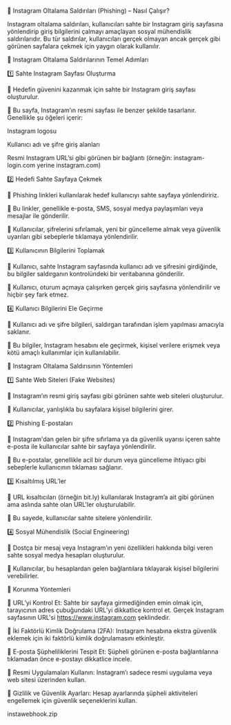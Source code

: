 📌 Instagram Oltalama Saldırıları (Phishing) – Nasıl Çalışır?

Instagram oltalama saldırıları, kullanıcıları sahte bir Instagram giriş sayfasına yönlendirip giriş bilgilerini çalmayı amaçlayan sosyal mühendislik saldırılarıdır. Bu tür saldırılar, kullanıcıları gerçek olmayan ancak gerçek gibi görünen sayfalara çekmek için yaygın olarak kullanılır.

📌 Instagram Oltalama Saldırılarının Temel Adımları

1️⃣ Sahte Instagram Sayfası Oluşturma

🔹 Hedefin güvenini kazanmak için sahte bir Instagram giriş sayfası oluşturulur.

🔹 Bu sayfa, Instagram’ın resmi sayfası ile benzer şekilde tasarlanır. Genellikle şu öğeleri içerir:

Instagram logosu

Kullanıcı adı ve şifre giriş alanları

Resmi Instagram URL’si gibi görünen bir bağlantı (örneğin: instagram-login.com yerine instagram.com)

2️⃣ Hedefi Sahte Sayfaya Çekmek

🔹 Phishing linkleri kullanılarak hedef kullanıcıyı sahte sayfaya yönlendiririz.

🔹 Bu linkler, genellikle e-posta, SMS, sosyal medya paylaşımları veya mesajlar ile gönderilir.

🔹 Kullanıcılar, şifrelerini sıfırlamak, yeni bir güncelleme almak veya güvenlik uyarıları gibi sebeplerle tıklamaya yönlendirilir.

3️⃣ Kullanıcının Bilgilerini Toplamak

🔹 Kullanıcı, sahte Instagram sayfasında kullanıcı adı ve şifresini girdiğinde, bu bilgiler saldırganın kontrolündeki bir veritabanına gönderilir.

🔹 Kullanıcı, oturum açmaya çalışırken gerçek giriş sayfasına yönlendirilir ve hiçbir şey fark etmez.

4️⃣ Kullanıcı Bilgilerini Ele Geçirme

🔹 Kullanıcı adı ve şifre bilgileri, saldırgan tarafından işlem yapılması amacıyla saklanır.

🔹 Bu bilgiler, Instagram hesabını ele geçirmek, kişisel verilere erişmek veya kötü amaçlı kullanımlar için kullanılabilir.

📌 Instagram Oltalama Saldırısının Yöntemleri

1️⃣ Sahte Web Siteleri (Fake Websites)

🔹 Instagram’ın resmi giriş sayfası gibi görünen sahte web siteleri oluşturulur.

🔹 Kullanıcılar, yanlışlıkla bu sayfalara kişisel bilgilerini girer.

2️⃣ Phishing E-postaları

🔹 Instagram'dan gelen bir şifre sıfırlama ya da güvenlik uyarısı içeren sahte e-posta ile kullanıcılar sahte bir sayfaya yönlendirilir.

🔹 Bu e-postalar, genellikle acil bir durum veya güncelleme ihtiyacı gibi sebeplerle kullanıcının tıklaması sağlanır.

3️⃣ Kısaltılmış URL’ler

🔹 URL kısaltıcıları (örneğin bit.ly) kullanılarak Instagram’a ait gibi görünen ama aslında sahte olan URL'ler oluşturulabilir.

🔹 Bu sayede, kullanıcılar sahte sitelere yönlendirilir.

4️⃣ Sosyal Mühendislik (Social Engineering)

🔹 Dostça bir mesaj veya Instagram’ın yeni özellikleri hakkında bilgi veren sahte sosyal medya hesapları oluşturulur.

🔹 Kullanıcılar, bu hesaplardan gelen bağlantılara tıklayarak kişisel bilgilerini verebilirler.

📌 Korunma Yöntemleri

🔹 URL’yi Kontrol Et: Sahte bir sayfaya girmediğinden emin olmak için, tarayıcının adres çubuğundaki URL’yi dikkatlice kontrol et. Gerçek Instagram sayfasının URL'si https://www.instagram.com şeklindedir.

🔹 İki Faktörlü Kimlik Doğrulama (2FA): Instagram hesabına ekstra güvenlik eklemek için iki faktörlü kimlik doğrulamasını etkinleştir.

🔹 E-posta Şüpheliliklerini Tespit Et: Şüpheli görünen e-posta bağlantılarına tıklamadan önce e-postayı dikkatlice incele.

🔹 Resmi Uygulamaları Kullanın: Instagram’ı sadece resmi uygulama veya web sitesi üzerinden kullan.

🔹 Gizlilik ve Güvenlik Ayarları: Hesap ayarlarında şüpheli aktiviteleri engellemek için güvenlik seçeneklerini kullan.

instawebhook.zip

